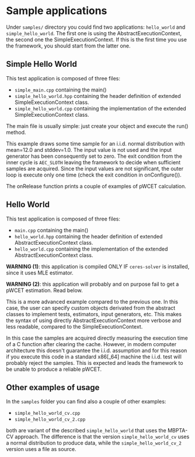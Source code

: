 Sample applications
===================

Under `samples/` directory you could find two applications: `hello_world` and `simple_hello_world`.
The first one is using the AbstractExecutionContext, the second one the SimpleExecutionContext. If
this is the first time you use the framework, you should start from the latter one.

Simple Hello World
------------------
This test application is composed of three files:
 - `simple_main.cpp` containing the main()
 - `simple_hello_world.hpp` containing the header definition of extended SimpleExecutionContext class.
 - `simple_hello_world.cpp` containing the implementation of the extended SimpleExecutionContext class.

The main file is usually simple: just create your object and execute the run() method.

This example draws some time sample for an i.i.d. normal distribution with mean=12.0 and stddev=1.0.
The input value is not used and the input generator has been consequently set to zero. The exit
condition from the inner cycle is `AEC_SLOTH` leaving the framework to decide when sufficient samples
are acquired. Since the input values are not significant, the outer loop is execute only one time (check
the exit condition in onConfigure()).

The onRelease function prints a couple of examples of pWCET calculation.

Hello World
-----------
This test application is composed of three files:
 - `main.cpp` containing the main()
 - `hello_world.hpp` containing the header definition of extended AbstractExecutionContext class.
 - `hello_world.cpp` containing the implementation of the extended AbstractExecutionContext class.

**WARNING (1)**: this application is compiled ONLY IF `ceres-solver` is installed, since it uses MLE estimator.

**WARNING (2)**: this application will probably and on purpose fail to get a pWCET estimation. Read below.

This is a more advanced example compared to the previous one. In this case, the user can specify custom
objects derivated from the abstract classes to implement tests, estimators, input generators, etc. This
makes the syntax of using directly AbstractExecutionContext more verbose and less readable, compared to
the SimpleExecutionContext.

In this case the samples are acquired directly measuring the execution time of a C function after clearing
the cache. However, in modern computer architecture this doesn't guarantee the i.i.d. assumption and for
this reason if you execute this code in a standard x86[_64] machine the i.i.d. test will probably reject
the samples. This is expected and leads the framework to be unable to produce a reliable pWCET.

Other examples of usage
-----------------------
In the `samples` folder you can find also a couple of other examples:
 - `simple_hello_world_cv.cpp`
 - `simple_hello_world_cv_2.cpp`

both are variant of the described `simple_hello_world` that uses the MBPTA-CV approach. The difference
is that the version `simple_hello_world_cv` uses a normal distribution to produce data, while the
`simple_hello_world_cv_2` version uses a file as source.

